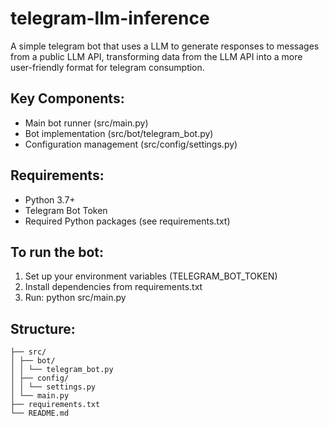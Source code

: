 telegram-llm-inference
===================

A simple telegram bot that uses a LLM to generate responses to messages from a public LLM API, transforming data from the LLM API into a more user-friendly format for telegram consumption. 

Key Components:
-------------
- Main bot runner (src/main.py)
- Bot implementation (src/bot/telegram_bot.py)
- Configuration management (src/config/settings.py)

Requirements:
------------
- Python 3.7+
- Telegram Bot Token
- Required Python packages (see requirements.txt)

To run the bot:
--------------
1. Set up your environment variables (TELEGRAM_BOT_TOKEN)
2. Install dependencies from requirements.txt
3. Run: python src/main.py

Structure: 
----------
```
├── src/
│ ├── bot/
│ │ └── telegram_bot.py
│ ├── config/
│ │ └── settings.py
│ └── main.py
├── requirements.txt
└── README.md
```